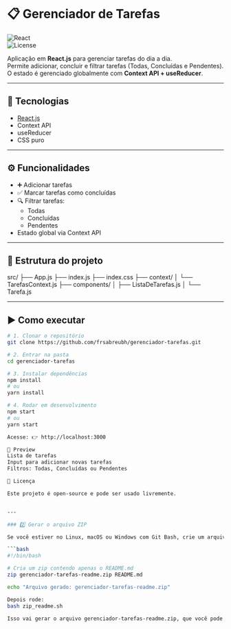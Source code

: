 # 📋 Gerenciador de Tarefas

![React](https://img.shields.io/badge/React-18.2.0-blue?logo=react&logoColor=white)  
![License](https://img.shields.io/badge/License-MIT-green)

Aplicação em **React.js** para gerenciar tarefas do dia a dia.  
Permite adicionar, concluir e filtrar tarefas (Todas, Concluídas e Pendentes).  
O estado é gerenciado globalmente com **Context API + useReducer**.

---

## 🚀 Tecnologias
- [React.js](https://react.dev/)
- Context API
- useReducer
- CSS puro

---

## ⚙️ Funcionalidades
- ➕ Adicionar tarefas  
- ✅ Marcar tarefas como concluídas  
- 🔍 Filtrar tarefas:
  - Todas
  - Concluídas
  - Pendentes  
- Estado global via Context API  

---

## 📂 Estrutura do projeto
src/
├── App.js
├── index.js
├── index.css
├── context/
│ └── TarefasContext.js
├── components/
│ ├── ListaDeTarefas.js
│ └── Tarefa.js


---

## ▶️ Como executar

```bash
# 1. Clonar o repositório
git clone https://github.com/frsabreubh/gerenciador-tarefas.git

# 2. Entrar na pasta
cd gerenciador-tarefas

# 3. Instalar dependências
npm install
# ou
yarn install

# 4. Rodar em desenvolvimento
npm start
# ou
yarn start

Acesse: 👉 http://localhost:3000

🎨 Preview
Lista de tarefas
Input para adicionar novas tarefas
Filtros: Todas, Concluídas ou Pendentes

📜 Licença

Este projeto é open-source e pode ser usado livremente.


---

### 2️⃣ Gerar o arquivo ZIP

Se você estiver no Linux, macOS ou Windows com Git Bash, crie um arquivo chamado `zip_readme.sh` com este conteúdo:

```bash
#!/bin/bash

# Cria um zip contendo apenas o README.md
zip gerenciador-tarefas-readme.zip README.md

echo "Arquivo gerado: gerenciador-tarefas-readme.zip"

Depois rode:
bash zip_readme.sh

Isso vai gerar o arquivo gerenciador-tarefas-readme.zip, que você pode descompactar direto na raiz do projeto.